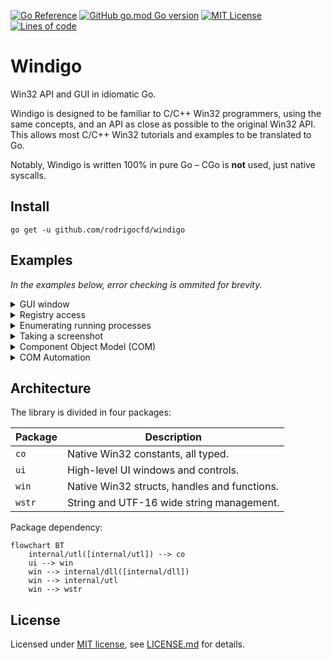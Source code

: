 [![Go Reference](https://pkg.go.dev/badge/github.com/rodrigocfd/windigo.svg)](https://pkg.go.dev/github.com/rodrigocfd/windigo)
[![GitHub go.mod Go version](https://img.shields.io/github/go-mod/go-version/rodrigocfd/windigo?style=flat-square&color=03a7ed)](https://github.com/rodrigocfd/windigo)
[![MIT License](https://img.shields.io/badge/License-MIT-yellow.svg?label=License&style=flat-square)](https://github.com/rodrigocfd/windigo/blob/master/LICENSE.md)
[![Lines of code](https://tokei.rs/b1/github/rodrigocfd/windigo?label=LoC&style=flat-square)](https://github.com/rodrigocfd/windigo)

# Windigo

Win32 API and GUI in idiomatic Go.

Windigo is designed to be familiar to C/C++ Win32 programmers, using the same concepts, and an API as close as possible to the original Win32 API. This allows most C/C++ Win32 tutorials and examples to be translated to Go.

Notably, Windigo is written 100% in pure Go – CGo is **not** used, just native syscalls. 

## Install

```
go get -u github.com/rodrigocfd/windigo
```

## Examples

*In the examples below, error checking is ommited for brevity.*

<details>
<summary>GUI window</summary>

### GUI window

The example below creates a window programmatically, and handles the button click. Also, it uses the `minimal.syso` provided in the [_resources](_resources/) folder.

![Screen capture](example.gif)

```go
package main

import (
	"fmt"
	"runtime"

	"github.com/rodrigocfd/windigo/co"
	"github.com/rodrigocfd/windigo/ui"
)

func main() {
	runtime.LockOSThread() // important: Windows GUI is single-threaded

	myWindow := NewMyWindow() // instantiate
	myWindow.wnd.RunAsMain()  // ...and run
}

// This struct represents our main window.
type MyWindow struct {
	wnd     *ui.Main
	lblName *ui.Static
	txtName *ui.Edit
	btnShow *ui.Button
}

// Creates a new instance of our main window.
func NewMyWindow() *MyWindow {
	wnd := ui.NewMain( // create the main window
		ui.OptsMain().
			Title("Hello you").
			Size(ui.Dpi(340, 80)).
			ClassIconId(101), // ID of icon resource, see _resources folder
	)

	lblName := ui.NewStatic( // create the child controls
		wnd,
		ui.OptsStatic().
			Text("Your name").
			Position(ui.Dpi(10, 22)),
	)
	txtName := ui.NewEdit(
		wnd,
		ui.OptsEdit().
			Position(ui.Dpi(80, 20)).
			Width(ui.DpiX(150)),
	)
	btnShow := ui.NewButton(
		wnd,
		ui.OptsButton().
			Text("&Show").
			Position(ui.Dpi(240, 19)),
	)

	me := &MyWindow{wnd, lblName, txtName, btnShow}
	me.events()
	return me
}

func (me *MyWindow) events() {
	me.btnShow.On().BnClicked(func() {
		msg := fmt.Sprintf("Hello, %s!", me.txtName.Text())
		me.wnd.Hwnd().MessageBox(msg, "Saying hello", co.MB_ICONINFORMATION)
	})
}
```

To compile the final `.exe` file, run the command:

```
go build -ldflags "-s -w -H=windowsgui"
```
</details>

<details>
<summary>Registry access</summary>

### Registry access

```go
package main

import (
	"github.com/rodrigocfd/windigo/co"
	"github.com/rodrigocfd/windigo/win"
)

func main() {
	// Open a registry key

	hKey, _ := win.HKEY_CURRENT_USER.RegOpenKeyEx(
		"Control Panel\\Mouse",
		co.REG_OPTION_NONE,
		co.KEY_READ) // open key as read-only
	defer hKey.RegCloseKey()

	// Read a single value from this key

	regVal, _ := hKey.RegQueryValueEx("Beep") // data can be string, uint32, etc.

	if strVal, ok := regVal.Sz(); ok { // try to extract a string value
		println("Beep is", strVal)
	}

	// Enumerate all values under this key

	namesVals, _ := hKey.RegEnumValue()
	for _, nameVal := range namesVals {
		if str, ok := nameVal.Val.Sz(); ok { // does it contain a string?
			println("Value str", nameVal.Name, str)
		} else if num, ok := nameVal.Val.Dword(); ok { // does it contain an uint32?
			println("Value int", nameVal.Name, num)
		} else {
			println("Value other", nameVal.Name)
		}
	}
}
```
</details>

<details>
<summary>Enumerating running processes</summary>

### Enumerating running processes

The example below takes a [process snapshot](https://learn.microsoft.com/en-us/windows/win32/toolhelp/taking-a-snapshot-and-viewing-processes) to list the running processes:

```go
package main

import (
	"github.com/rodrigocfd/windigo/co"
	"github.com/rodrigocfd/windigo/win"
)

func main() {
	hSnap, _ := win.CreateToolhelp32Snapshot(co.TH32CS_SNAPPROCESS, 0)
	defer hSnap.CloseHandle()

	processes, _ := hSnap.EnumProcesses()
	for _, nfo := range processes {
		println("PID:", nfo.Th32ProcessID, "name:", nfo.SzExeFile())
	}

	println(len(processes), "found")
}
```
</details>

<details>
<summary>Taking a screenshot</summary>

### Taking a screenshot

This complex example takes a screenshot using [GDI](https://learn.microsoft.com/en-us/windows/win32/gdi/windows-gdi) and saves it to a BMP file.

```go
package main

import (
	"unsafe"

	"github.com/rodrigocfd/windigo/co"
	"github.com/rodrigocfd/windigo/win"
)

func main() {
	cxScreen := win.GetSystemMetrics(co.SM_CXSCREEN)
	cyScreen := win.GetSystemMetrics(co.SM_CYSCREEN)

	hdcScreen, _ := win.HWND(0).GetDC()
	defer win.HWND(0).ReleaseDC(hdcScreen)

	hBmp, _ := hdcScreen.CreateCompatibleBitmap(int(cxScreen), int(cyScreen))
	defer hBmp.DeleteObject()

	hdcMem, _ := hdcScreen.CreateCompatibleDC()
	defer hdcMem.DeleteDC()

	hBmpOld, _ := hdcMem.SelectObjectBmp(hBmp)
	defer hdcMem.SelectObjectBmp(hBmpOld)

	_ = hdcMem.BitBlt(
		win.POINT{X: 0, Y: 0},
		win.SIZE{Cx: cxScreen, Cy: cyScreen},
		hdcScreen,
		win.POINT{X: 0, Y: 0},
		co.ROP_SRCCOPY,
	)

	bi := win.BITMAPINFO{
		BmiHeader: win.BITMAPINFOHEADER{
			Width:       cxScreen,
			Height:      cyScreen,
			Planes:      1,
			BitCount:    32,
			Compression: co.BI_RGB,
		},
	}
	bi.BmiHeader.SetSize()

	bmpObj, _ := hBmp.GetObject()
	bmpSize := bmpObj.CalcBitmapSize(bi.BmiHeader.BitCount)

	rawMem, _ := win.GlobalAlloc(co.GMEM_FIXED|co.GMEM_ZEROINIT, bmpSize)
	defer rawMem.GlobalFree()

	bmpSlice, _ := rawMem.GlobalLockSlice()
	defer rawMem.GlobalUnlock()

	_, _ = hdcScreen.GetDIBits(
		hBmp,
		0,
		int(cyScreen),
		bmpSlice,
		&bi,
		co.DIB_COLORS_RGB,
	)

	var bfh win.BITMAPFILEHEADER
	bfh.SetBfType()
	bfh.SetBfOffBits(uint32(unsafe.Sizeof(bfh) + unsafe.Sizeof(bi.BmiHeader)))
	bfh.SetBfSize(bfh.BfOffBits() + uint32(bmpSize))

	fout, _ := win.FileOpen(
		"C:\\Temp\\screenshot.bmp",
		co.FOPEN_RW_OPEN_OR_CREATE,
	)
	defer fout.Close()

	_, _ = fout.Write(bfh.Serialize())
	_, _ = fout.Write(bi.BmiHeader.Serialize())
	_, _ = fout.Write(bmpSlice)
}
```
</details>

<details>
<summary>Component Object Model (COM)</summary>

### Component Object Model (COM)

Windigo has full support for C++ [COM](https://learn.microsoft.com/en-us/windows/win32/com/component-object-model--com--portal) objects. The cleanup is performed by a `win.OleReleaser` object, which calls [`Release`](https://learn.microsoft.com/en-us/windows/win32/api/unknwn/nf-unknwn-iunknown-release) on multiple COM objects at once, much like an arena allocator. Every function which produces a COM object requires a `win.OleReleaser` to take care of its lifetime.

The example below uses COM objects to display the system native [Open File](https://learn.microsoft.com/en-us/windows/win32/learnwin32/example--the-open-dialog-box) window:

```go
package main

import (
	"github.com/rodrigocfd/windigo/co"
	"github.com/rodrigocfd/windigo/win"
)

func main() {
	runtime.LockOSThread() // important: Windows GUI is single-threaded

	_, _ := win.CoInitializeEx(
		co.COINIT_APARTMENTTHREADED | co.COINIT_DISABLE_OLE1DDE)
	defer win.CoUninitialize()

	releaser := win.NewOleReleaser() // will release all COM objects created here
	defer releaser.Release()

	var fod *win.IFileOpenDialog
	_ = win.CoCreateInstance(
		releaser,
		co.CLSID_FileOpenDialog,
		nil,
		co.CLSCTX_INPROC_SERVER,
		&fod,
	)

	defOpts, _ := fod.GetOptions()
	_ = fod.SetOptions(defOpts |
		co.FOS_FORCEFILESYSTEM |
		co.FOS_FILEMUSTEXIST,
	)

	_ = fod.SetFileTypes([]win.COMDLG_FILTERSPEC{
		{Name: "Text files", Spec: "*.txt"},
		{Name: "All files", Spec: "*.*"},
	})
	_ = fod.SetFileTypeIndex(1)

	if ok, _ := fod.Show(win.HWND(0)); ok { // in real applications, pass the parent HWND
		item, _ := fod.GetResult(releaser)
		fileName, _ := item.GetDisplayName(co.SIGDN_FILESYSPATH)
		println(fileName)
	}
}
```
</details>

<details>
<summary>COM Automation</summary>

### COM Automation

Windigo has bindings to [`IDispatch`](https://learn.microsoft.com/en-us/windows/win32/api/oaidl/nn-oaidl-idispatch) COM interface and [`VARIANT`](https://learn.microsoft.com/en-us/windows/win32/api/oaidl/ns-oaidl-variant) parameters, allowing you to [invoke](https://learn.microsoft.com/en-us/windows/win32/api/oaidl/nf-oaidl-idispatch-invoke) Automation methods.

The example below manipulates an Excel spreadsheet, saving a copy of it:

```go
package main

import (
	"github.com/rodrigocfd/windigo/co"
	"github.com/rodrigocfd/windigo/win"
)

func main() {
	_, _ = win.CoInitializeEx(
		co.COINIT_APARTMENTTHREADED | co.COINIT_DISABLE_OLE1DDE)
	defer win.CoUninitialize()

	rel := win.NewOleReleaser()
	defer rel.Release()

	clsId, _ := win.CLSIDFromProgID("Excel.Application")

	var excel *win.IDispatch
	_ = win.CoCreateInstance(
		rel,
		clsId,
		nil,
		co.CLSCTX_LOCAL_SERVER,
		&excel,
	)

	books, _ := excel.InvokeGetIDispatch(rel, "Workbooks")
	file, _ := books.InvokeMethodIDispatch(rel, "Open", "C:\\Temp\\foo.xlsx")
	_, _ = file.InvokeMethod(rel, "SaveAs", "C:\\Temp\\foo copy.xlsx")
	_, _ = file.InvokeMethod(rel, "Close")
}
```
</details>

## Architecture

The library is divided in four packages:

| Package | Description |
| - | - |
| `co` | Native Win32 constants, all typed. |
| `ui` | High-level UI windows and controls. |
| `win` | Native Win32 structs, handles and functions. |
| `wstr` | String and UTF-16 wide string management. |

Package dependency:

```mermaid
flowchart BT
    internal/utl([internal/utl]) --> co
    ui --> win
    win --> internal/dll([internal/dll])
    win --> internal/utl
    win --> wstr
```

## License

Licensed under [MIT license](https://opensource.org/licenses/MIT), see [LICENSE.md](LICENSE.md) for details.
